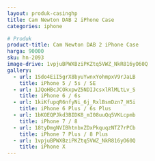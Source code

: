 ```yaml
---
layout: produk-casinghp
title: Cam Newton DAB 2 iPhone Case
categories: iphone

# Produk
product-title: Cam Newton DAB 2 iPhone Case
harga: 90000
sku: hn-2093
image-drive: 1vpjuBPWXBziPKZtq5VWZ_NkR816yO60Q
gallery:
  - url: 1Sdo4EiI5grX8byuYwnxYohmpxV9rJaLB
    title: iPhone 5 / 5s / SE
  - url: 1JQoHBcJCOkxpwZ5NDIJcsxlRlMLtLv_S
    title: iPhone 6 / 6s
  - url: 1kiKfupqR6nfyNi_6j_RxlBsmDzn7_H5i
    title: iPhone 6 Plus / 6s Plus
  - url: 1bKOEQPJkd3BIDK8_mI08uuQq5VKLcpmb
    title: iPhone 7 / 8
  - url: 18tyDmgNVIBhtnbxZDxPkquqzNTZ7rPCb
    title: iPhone 7 Plus / 8 Plus
  - url: 1vpjuBPWXBziPKZtq5VWZ_NkR816yO60Q
    title: iPhone X
---
```

